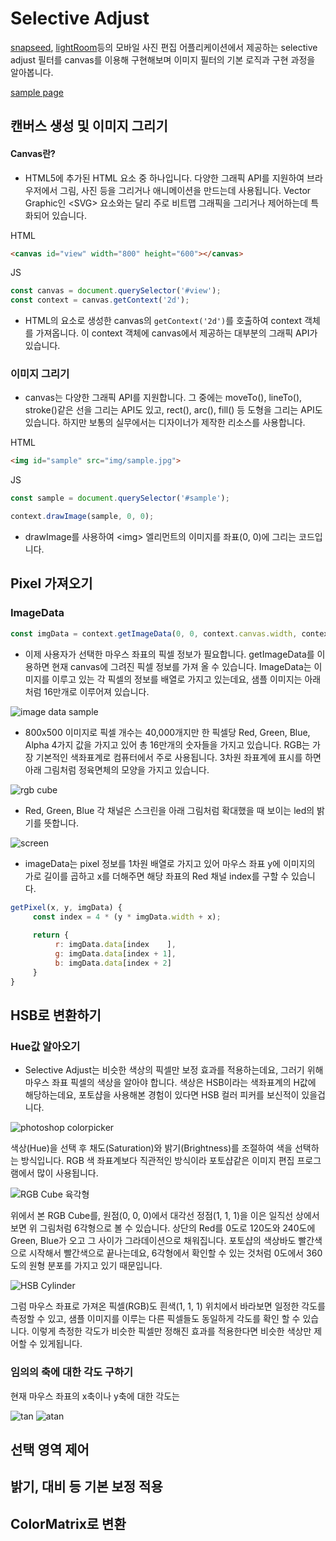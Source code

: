 # Selective Adjust
[snapseed][link_snapseed], [lightRoom][link_lightRoom]등의 모바일 사진 편집 어플리케이션에서 제공하는 selective adjust 필터를 canvas를 이용해 구현해보며 이미지 필터의 기본 로직과 구현 과정을 알아봅니다. 

[sample page][link_sample]

## 캔버스 생성 및 이미지 그리기

#### Canvas란?
     
* HTML5에 추가된 HTML 요소 중 하나입니다. 다양한 그래픽 API를 지원하여 브라우저에서 그림, 사진 등을 그리거나 애니메이션을 만드는데 사용됩니다. Vector Graphic인 \<SVG\> 요소와는 달리 주로 비트맵 그래픽을 그리거나 제어하는데 특화되어 있습니다. 

HTML
```html
<canvas id="view" width="800" height="600"></canvas>
```

JS
```javascript
const canvas = document.querySelector('#view');
const context = canvas.getContext('2d');
```

* HTML의 요소로 생성한 canvas의 ```getContext('2d')```를 호출하여 context 객체를 가져옵니다. 이 context 객체에 canvas에서 제공하는 대부분의 그래픽 API가 있습니다.

### 이미지 그리기

* canvas는 다양한 그래픽 API를 지원합니다. 그 중에는 moveTo(), lineTo(), stroke()같은 선을 그리는 API도 있고, rect(), arc(), fill() 등 도형을 그리는 API도 있습니다. 하지만 보통의 실무에서는 디자이너가 제작한 리소스를 사용합니다.

HTML
```html
<img id="sample" src="img/sample.jpg">
```

JS
```javascript
const sample = document.querySelector('#sample');

context.drawImage(sample, 0, 0);
```

* drawImage를 사용하여 \<img\> 엘리먼트의 이미지를 좌표(0, 0)에 그리는 코드입니다.

## Pixel 가져오기

### ImageData

```javascript
const imgData = context.getImageData(0, 0, context.canvas.width, context.canvas.height);
```

* 이제 사용자가 선택한 마우스 좌표의 픽셀 정보가 필요합니다. getImageData를 이용하면 현재 canvas에 그려진 픽셀 정보를 가져 올 수 있습니다. ImageData는 이미지를 이루고 있는 각 픽셀의 정보를 배열로 가지고 있는데요, 샘플 이미지는 아래처럼 16만개로 이루어져 있습니다. 

![image data sample][img_imagedata]

* 800x500 이미지로 픽셀 개수는 40,000개지만 한 픽셀당 Red, Green, Blue, Alpha 4가지 값을 가지고 있어 총 16만개의 숫자들을 가지고 있습니다. RGB는 가장 기본적인 색좌표계로 컴퓨터에서 주로 사용됩니다. 3차원 좌표계에 표시를 하면 아래 그림처럼 정육면체의 모양을 가지고 있습니다. 

![rgb cube][img_rgb_cube]

* Red, Green, Blue 각 채널은 스크린을 아래 그림처럼 확대했을 때 보이는 led의 밝기를 뜻합니다.

![screen][img_monitor]

* imageData는 pixel 정보를 1차원 배열로 가지고 있어 마우스 좌표 y에 이미지의 가로 길이를 곱하고 x를 더해주면 해당 좌표의 Red 채널 index를 구할 수 있습니다.

```javascript
getPixel(x, y, imgData) {
     const index = 4 * (y * imgData.width + x);
     
     return {
          r: imgData.data[index    ],
          g: imgData.data[index + 1],
          b: imgData.data[index + 2]
     }
}
```

## HSB로 변환하기

### Hue값 알아오기

* Selective Adjust는 비슷한 색상의 픽셀만 보정 효과를 적용하는데요, 그러기 위해 마우스 좌표 픽셀의 색상을 알아야 합니다. 색상은 HSB이라는 색좌표계의 H값에 해당하는데요, 포토샵을 사용해본 경험이 있다면 HSB 컬러 피커를 보신적이 있을겁니다. 

![photoshop colorpicker][img_photoshop]

색상(Hue)을 선택 후 채도(Saturation)와 밝기(Brightness)를 조절하여 색을 선택하는 방식입니다. RGB 색 좌표계보다 직관적인 방식이라 포토샵같은 이미지 편집 프로그램에서 많이 사용됩니다. 

![RGB Cube 육각형][img_hexagon]

위에서 본 RGB Cube를, 원점(0, 0, 0)에서 대각선 정점(1, 1, 1)을 이은 일직선 상에서 보면 위 그림처럼 6각형으로 볼 수 있습니다. 상단의 Red를 0도로 120도와 240도에 Green, Blue가 오고 그 사이가 그라데이션으로 채워집니다. 포토샵의 색상바도 빨간색으로 시작해서 빨간색으로 끝나는데요, 6각형에서 확인할 수 있는 것처럼 0도에서 360도의 원형 분포를 가지고 있기 때문입니다. 

![HSB Cylinder][img_hsbcylinder]

그럼 마우스 좌표로 가져온 픽셀(RGB)도 흰색(1, 1, 1) 위치에서 바라보면 일정한 각도를 측정할 수 있고, 샘플 이미지를 이루는 다른 픽셀들도 동일하게 각도를 확인 할 수 있습니다. 이렇게 측정한 각도가 비슷한 픽셀만 정해진 효과를 적용한다면 비슷한 색상만 제어할 수 있게됩니다. 

### 임의의 축에 대한 각도 구하기

현재 마우스 좌표의 x축이나 y축에 대한 각도는 

![tan][math_tan]  ![atan][math_tan-1]

## 선택 영역 제어

## 밝기, 대비 등 기본 보정 적용

## ColorMatrix로 변환


[link_snapseed]:https://itunes.apple.com/kr/app/snapseed/id439438619?mt=8
[link_lightRoom]:https://itunes.apple.com/kr/app/adobe-lightroom-cc/id878783582?mt=8
[link_sample]:https://pages.oss.navercorp.com/kim-jinhoon/selectiveadjust/

[img_imagedata]:https://pages.oss.navercorp.com/kim-jinhoon/selectiveadjust/img/imagedata_sample.png
[img_rgb_cube]:https://pages.oss.navercorp.com/kim-jinhoon/selectiveadjust/img/rgb_cube.png
[img_monitor]:https://pages.oss.navercorp.com/kim-jinhoon/selectiveadjust/img/monitor_rgb.jpeg
[img_photoshop]:https://pages.oss.navercorp.com/kim-jinhoon/selectiveadjust/img/photoshop.png
[img_hexagon]:https://pages.oss.navercorp.com/kim-jinhoon/selectiveadjust/img/RGB-Cube.PNG
[img_hsbcylinder]:https://pages.oss.navercorp.com/kim-jinhoon/selectiveadjust/img/hsb_cylinder_capture.png

[math_tan]:http://chart.apis.google.com/chart?cht=tx&chl=tan(%5Ctheta)%20%3D%20%5Cfrac%7By%7D%7Bx%7D%0A%0A%0A%0A
[math_tan-1]:http://chart.apis.google.com/chart?cht=tx&chl=%5Ctheta%20%3D%20tan%5E%7B-1%7D(%5Cfrac%7By%7D%7Bx%7D)%0A
